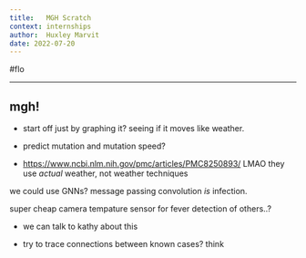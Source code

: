 ```yaml
---
title:   MGH Scratch
context: internships 
author:  Huxley Marvit
date: 2022-07-20
---
```


#flo

***

## mgh!

- start off just by graphing it? seeing if it moves like weather.


- predict mutation and mutation speed?

- https://www.ncbi.nlm.nih.gov/pmc/articles/PMC8250893/ LMAO they use *actual* weather, not weather techniques


we could use GNNs? message passing convolution *is* infection.


super cheap camera tempature sensor for fever detection of others..? 


- we can talk to kathy about this



- try to trace connections between known cases? think




























